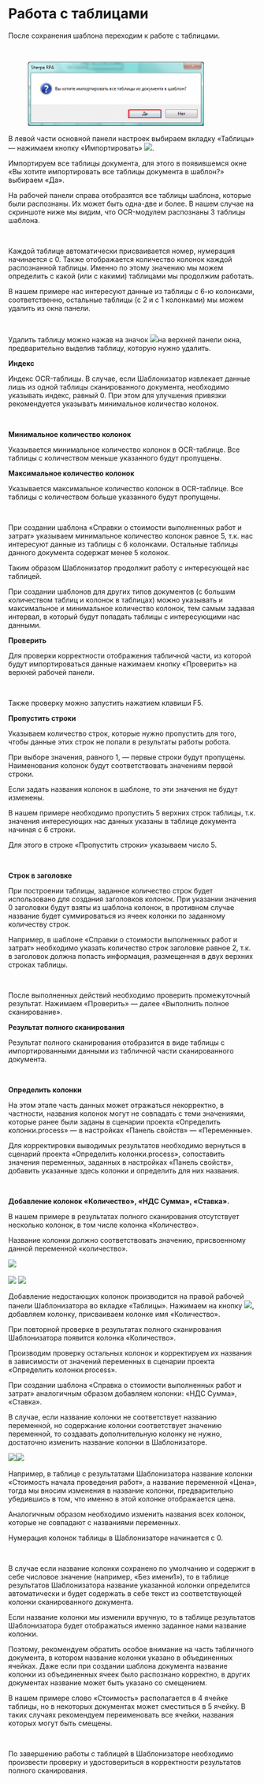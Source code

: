 # Работа с таблицами

После сохранения шаблона переходим к работе с таблицами.

<figure><img src="https://sherparpa.ru/wp-content/uploads/2023/11/image13-203w366h.png" alt=""><figcaption></figcaption></figure>

<figure><img src="../../../.gitbook/assets/ИмпортТаблицДокмнтШаблон.png" alt=""><figcaption></figcaption></figure>

В левой части основной панели настроек выбираем вкладку «Таблицы» — нажимаем кнопку «Импортировать» ![](https://sherparpa.ru/wp-content/uploads/2023/11/image120-24w22h.png).

Импортируем все таблицы документа, для этого в появившемся окне «Вы хотите импортировать все таблицы документа в шаблон?» выбираем «Да».

На рабочей панели справа отобразятся все таблицы шаблона, которые были распознаны. Их может быть одна-две и более. В нашем случае на скриншоте ниже мы видим, что OCR-модулем распознаны 3 таблицы шаблона.

<figure><img src="https://sherparpa.ru/wp-content/uploads/2023/11/image15-605w322h.png" alt=""><figcaption></figcaption></figure>

Каждой таблице автоматически присваивается номер, нумерация начинается с 0. Также отображается количество колонок каждой распознанной таблицы. Именно по этому значению мы можем определить с какой (или с какими) таблицами мы продолжим работать.

В нашем примере нас интересуют данные из таблицы с 6-ю колонками, соответственно, остальные таблицы (с 2 и с 1 колонками) мы можем удалить из окна панели.

<figure><img src="https://sherparpa.ru/wp-content/uploads/2023/11/image17-284w86h.png" alt=""><figcaption></figcaption></figure>

Удалить таблицу можно нажав на значок ![](https://sherparpa.ru/wp-content/uploads/2023/11/image63-1.png)на верхней панели окна, предварительно выделив таблицу, которую нужно удалить.

**Индекс**

Индекс OCR-таблицы. В случае, если Шаблонизатор извлекает данные лишь из одной таблицы сканированного документа, необходимо указывать индекс, равный 0. При этом для улучшения привязки рекомендуется указывать минимальное количество колонок.

<figure><img src="https://sherparpa.ru/wp-content/uploads/2023/11/image18-311w161h.png" alt=""><figcaption></figcaption></figure>

**Минимальное количество колонок**

Указывается минимальное количество колонок в OCR-таблице. Все таблицы с количеством меньше указанного будут пропущены.

**Максимальное количество колонок**

Указывается максимальное количество колонок в OCR-таблице. Все таблицы с количеством больше указанного будут пропущены.

<figure><img src="https://sherparpa.ru/wp-content/uploads/2023/11/image19-296w150h.png" alt=""><figcaption></figcaption></figure>

При создании шаблона «Справки о стоимости выполненных работ и затрат» указываем минимальное количество колонок равное 5, т.к. нас интересуют данные из таблицы с 6 колонками. Остальные таблицы данного документа содержат менее 5 колонок.

Таким образом Шаблонизатор продолжит работу с интересующей нас таблицей.

При создании шаблонов для других типов документов (с большим количеством таблиц и колонок в таблицах) можно указывать и максимальное и минимальное количество колонок, тем самым задавая интервал, в который будут попадать таблицы с интересующими нас данными.

**Проверить**

Для проверки корректности отображения табличной части, из которой будут импортироваться данные нажимаем кнопку «Проверить» на верхней рабочей панели.

<figure><img src="https://sherparpa.ru/wp-content/uploads/2023/11/image20-605w322h-2.png" alt=""><figcaption></figcaption></figure>

Также проверку можно запустить нажатием клавиши F5.

**Пропустить строки**

Указываем количество строк, которые нужно пропустить для того, чтобы данные этих строк не попали в результаты работы робота.

При выборе значения, равного 1, — первые строки будут пропущены. Наименования колонок будут соответствовать значениям первой строки.

Если задать названия колонок в шаблоне, то эти значения не будут изменены.

В нашем примере необходимо пропустить 5 верхних строк таблицы, т.к. значения интересующих нас данных указаны в таблице документа начиная с 6 строки.

Для этого в строке «Пропустить строки» указываем число 5.

<figure><img src="https://sherparpa.ru/wp-content/uploads/2023/11/image21-261w148h.png" alt=""><figcaption></figcaption></figure>

**Строк в заголовке**

При построении таблицы, заданное количество строк будет использовано для создания заголовков колонок. При указании значения 0 заголовки будут взяты из шаблона колонок, в противном случае название будет суммироваться из ячеек колонки по заданному количеству строк.

Например, в шаблоне «Справки о стоимости выполненных работ и затрат» необходимо указать количество строк заголовке равное 2, т.к. в заголовок должна попасть информация, размещенная в двух верхних строках таблицы.

<figure><img src="https://sherparpa.ru/wp-content/uploads/2023/11/image22-605w322h.png" alt=""><figcaption></figcaption></figure>

После выполненных действий необходимо проверить промежуточный результат. Нажимаем «Проверить» — далее «Выполнить полное сканирование».

**Результат полного сканирования**

Результат полного сканирования отобразится в виде таблицы с импортированными данными из табличной части сканированного документа.

<figure><img src="https://sherparpa.ru/wp-content/uploads/2023/11/image23-544w290h.png" alt=""><figcaption></figcaption></figure>

**Определить колонки**

На этом этапе часть данных может отражаться некорректно, в частности, названия колонок могут не совпадать с теми значениями, которые ранее были заданы в сценарии проекта «Определить колонки.process» — в настройках «Панель свойств» — «Переменные».

Для корректировки выводимых результатов необходимо вернуться в сценарий проекта «Определить колонки.process», сопоставить значения переменных, заданных в настройках «Панель свойств», добавить указанные здесь колонки и определить для них названия.

<figure><img src="https://sherparpa.ru/wp-content/uploads/2023/11/image24-605w282h.png" alt=""><figcaption></figcaption></figure>

**Добавление колонок «Количество», «НДС Сумма», «Ставка».**

В нашем примере в результатах полного сканирования отсутствует несколько колонок, в том числе колонка «Количество».

Название колонки должно соответствовать значению, присвоенному данной переменной «количество».

![](https://sherparpa.ru/wp-content/uploads/2023/11/image25.png)

![](https://sherparpa.ru/wp-content/uploads/2023/11/image27-190w328h.png) ![](https://sherparpa.ru/wp-content/uploads/2023/11/image28-379w134h.png)

Добавление недостающих колонок производится на правой рабочей панели Шаблонизатора во вкладке «Таблицы». Нажимаем на кнопку ![](https://sherparpa.ru/wp-content/uploads/2023/11/image75-1.png), добавляем колонку, присваиваем колонке имя «Количество».

При повторной проверке в результатах полного сканирования Шаблонизатора появится колонка «Количество».

Производим проверку остальных колонок и корректируем их названия в зависимости от значений переменных в сценарии проекта «Определить колонки.process».

При создании шаблона «Справка о стоимости выполненных работ и затрат» аналогичным образом добавляем колонки: «НДС Сумма», «Ставка».

В случае, если название колонки не соответствует названию переменной, но содержание колонки соответствует значению переменной, то создавать дополнительную колонку не нужно, достаточно изменить название колонки в Шаблонизаторе.

![](https://sherparpa.ru/wp-content/uploads/2023/11/image29-271w289h.png)![](https://sherparpa.ru/wp-content/uploads/2023/11/image30.png)

Например, в таблице с результатами Шаблонизатора название колонки «Стоимость начала проведения работ», а название переменной «Цена», тогда мы вносим изменения в название колонки, предварительно убедившись в том, что именно в этой колонке отображается цена.

Аналогичным образом необходимо изменить названия всех колонок, которые не совпадают с названиями переменных.

Нумерация колонок таблицы в Шаблонизаторе начинается с 0.

<figure><img src="https://sherparpa.ru/wp-content/uploads/2023/11/image31-280w245h.png" alt=""><figcaption></figcaption></figure>

В случае если название колонки сохранено по умолчанию и содержит в себе числовое значение (например, «Без имени1»), то в таблице результатов Шаблонизатора название указанной колонки определится автоматически и будет содержать в себе текст из соответствующей колонки сканированного документа.

Если название колонки мы изменили вручную, то в таблице результатов Шаблонизатора будет отображаться именно заданное нами название колонки.

Поэтому, рекомендуем обратить особое внимание на часть табличного документа, в котором название колонки указано в объединенных ячейках. Даже если при создании шаблона документа название колонки из объединенных ячеек было распознано корректно, в других документах название может быть указано со смещением.

В нашем примере слово «Стоимость» располагается в 4 ячейке таблицы, но в некоторых документах может сместиться в 5 ячейку. В таких случаях рекомендуем переименовать все ячейки, названия которых могут быть смещены.

<figure><img src="https://sherparpa.ru/wp-content/uploads/2023/11/image32.png" alt=""><figcaption></figcaption></figure>

По завершению работы с таблицей в Шаблонизаторе необходимо произвести проверку и удостовериться в корректности результатов полного сканирования.

